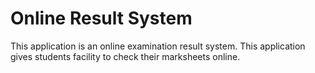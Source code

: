 # Online Result System

This application is an online examination result system. This application gives students facility to check their marksheets online.
